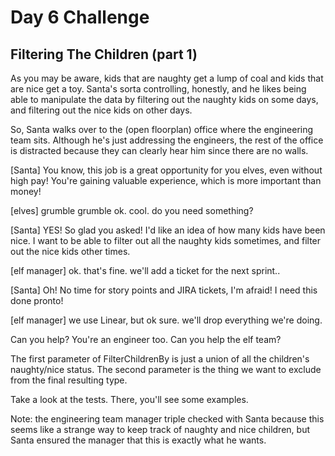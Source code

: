 # Day 6 Challenge

## Filtering The Children (part 1)

As you may be aware, kids that are naughty get a lump of coal and kids that are nice get a toy. Santa's sorta controlling, honestly, and he likes being able to manipulate the data by filtering out the naughty kids on some days, and filtering out the nice kids on other days.

So, Santa walks over to the (open floorplan) office where the engineering team sits. Although he's just addressing the engineers, the rest of the office is distracted because they can clearly hear him since there are no walls.

[Santa] You know, this job is a great opportunity for you elves, even without high pay! You're gaining valuable experience, which is more important than money!

[elves] grumble grumble ok. cool. do you need something?

[Santa] YES! So glad you asked! I'd like an idea of how many kids have been nice. I want to be able to filter out all the naughty kids sometimes, and filter out the nice kids other times.

[elf manager] ok. that's fine. we'll add a ticket for the next sprint..

[Santa] Oh! No time for story points and JIRA tickets, I'm afraid! I need this done pronto!

[elf manager] we use Linear, but ok sure. we'll drop everything we're doing.

Can you help?
You're an engineer too. Can you help the elf team?

The first parameter of FilterChildrenBy is just a union of all the children's naughty/nice status. The second parameter is the thing we want to exclude from the final resulting type.

Take a look at the tests. There, you'll see some examples.

Note: the engineering team manager triple checked with Santa because this seems like a strange way to keep track of naughty and nice children, but Santa ensured the manager that this is exactly what he wants.

